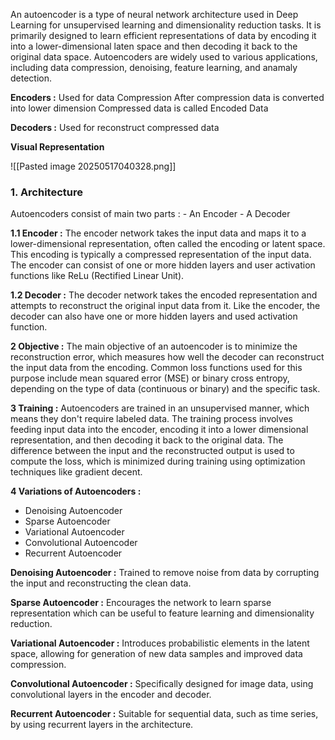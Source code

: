 An autoencoder is a type of neural network architecture used in Deep Learning for unsupervised learning and dimensionality reduction tasks. It is primarily designed to learn efficient representations of data by encoding it into a lower-dimensional laten space and then decoding it back to the original data space. Autoencoders are widely used to various applications, including data compression, denoising, feature learning, and anamaly detection.

**Encoders :**
	Used for data Compression
	After compression data is converted into lower dimension
	Compressed data is called Encoded Data

**Decoders :** 
	Used for reconstruct compressed data

**Visual Representation**

![[Pasted image 20250517040328.png]]

### 1. Architecture

Autoencoders consist of main two parts :
	- An Encoder
	- A Decoder

**1.1 Encoder :** 
The encoder network takes the input data and maps it to a lower-dimensional representation, often called the encoding or latent space. This encoding is typically a compressed representation of the input data. The encoder can consist of one or more hidden layers and user activation functions like ReLu (Rectified Linear Unit).

**1.2 Decoder :**
The decoder network takes the encoded representation and attempts to reconstruct the original input data from it. Like the encoder, the decoder can also have one or more hidden layers and used activation function.

**2 Objective :**
The main objective of an autoencoder is to minimize the reconstruction error, which measures how well the decoder can reconstruct the input data from the encoding. Common loss functions used for this purpose include mean squared error (MSE) or binary cross entropy, depending on the type of data (continuous or binary) and the specific task.

**3 Training :**
Autoencoders are trained in an unsupervised manner, which means they don't require labeled data. The training process involves feeding input data into the encoder, encoding it into a lower dimensional representation, and then decoding it back to the original data. The difference between the input and the reconstructed output is used to compute the loss, which is minimized during training using optimization techniques like gradient decent.

**4 Variations of Autoencoders :**
- Denoising Autoencoder
- Sparse Autoencoder
- Variational Autoencoder
- Convolutional Autoencoder
- Recurrent Autoencoder

**Denoising  Autoencoder :**
	Trained to remove noise from data by corrupting the input and reconstructing the clean data.

**Sparse Autoencoder :**
	Encourages the network to learn sparse representation which can be useful to feature learning and dimensionality reduction.

**Variational Autoencoder :**
	Introduces probabilistic elements in the latent space, allowing for generation of new data samples and improved data compression.

**Convolutional Autoencoder :**
	Specifically designed for image data, using convolutional layers in the encoder and decoder.

**Recurrent Autoencoder :**
	Suitable for sequential data, such as time series, by using recurrent layers in the architecture.
